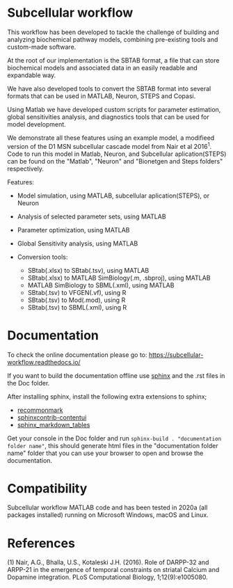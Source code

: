 Subcellular workflow
====================

This workflow has been developed to tackle the challenge of building and analyzing biochemical pathway models, combining pre-existing tools and custom-made software.

At the root of our implementation is the SBTAB format, a file that can store biochemical models and associated data in an easily readable and expandable way.

We have also developed tools to convert the SBTAB format into several formats that can be used in MATLAB, Neuron, STEPS and Copasi.

Using Matlab we have developed custom scripts for parameter estimation, global sensitivities analysis, and diagnostics tools that can be used for model development.

We demonstrate all these features using an example model, a modifieed version of the D1 MSN subcellular cascade model from Nair et al 2016<sup>1</sup>.
Code to run this model in Matlab, Neuron, and Subcellular aplication(STEPS) can be found on the "Matlab", "Neuron" and "Bionetgen and Steps folders" respectively.

Features:

* Model simulation, using MATLAB, subcellular aplication(STEPS), or Neuron
* Analysis of selected parameter sets, using MATLAB
* Parameter optimization, using MATLAB
* Global Sensitivity analysis, using MATLAB
* Conversion tools:

  * SBtab(.xlsx) to SBtab(.tsv), using MATLAB
  * SBtab(.xlsx) to MATLAB SimBiology(.m, .sbproj), using MATLAB
  * MATLAB SimBiology to SBML(.xml), using MATLAB
  * SBtab(.tsv) to VFGEN(.vf), using R
  * SBtab(.tsv) to Mod(.mod), using R
  * SBtab(.tsv) to SBML(.xml), using R



# Documentation

To check the online documentation please go to: https://subcellular-workflow.readthedocs.io/

If you want to build the documentation offline use [sphinx](https://www.sphinx-doc.org/en/master/) and the .rst files in the Doc folder.

After installing sphinx, install the following extra extensions to sphinx;

* [recommonmark](https://recommonmark.readthedocs.io/)
* [sphinxcontrib-contentui](https://sphinxcontrib-contentui.readthedocs.io/en/latest/installation.html)
* [sphinx_markdown_tables](https://pypi.org/project/sphinx-markdown-tables/)

Get your console in the Doc folder and run `sphinx-build . "documentation folder name"`, this should generate html files in the "documentation folder name" folder that you can use your browser to open and browse the documentation.

# Compatibility

Subcellular workflow MATLAB code and has been tested in 2020a (all packages installed) running on Microsoft Windows, macOS and Linux.

# References

(1) Nair, A.G., Bhalla, U.S., Kotaleski J.H. (2016). Role of DARPP-32 and ARPP-21 in the emergence of temporal constraints on striatal Calcium and Dopamine integration. PLoS Computational Biology, 1;12(9):e1005080.  